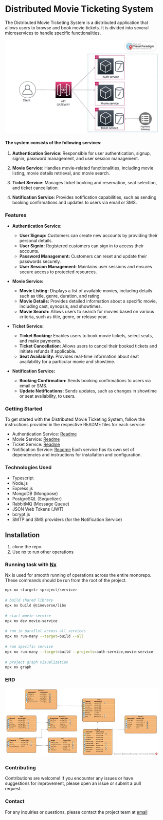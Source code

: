 # Distributed Movie Ticketing System

The Distributed Movie Ticketing System is a distributed application that allows users to browse and book movie tickets. It is divided into several microservices to handle specific functionalities.

![DESIGN](/images/movie-ticketing-system-design.jpeg)

#### The system consists of the following services:

1. **Authentication Service**: Responsible for user authentication, signup, signin, password management, and user session management.

2. **Movie Service**: Handles movie-related functionalities, including movie listing, movie details retrieval, and movie search.

3. **Ticket Service**: Manages ticket booking and reservation, seat selection, and ticket cancellation.

4. **Notification Service**: Provides notification capabilities, such as sending booking confirmations and updates to users via email or SMS.

### Features

- **Authentication Service:**

  - **User Signup:** Customers can create new accounts by providing their personal details.
  - **User Signin:** Registered customers can sign in to access their accounts.
  - **Password Management:** Customers can reset and update their passwords securely.
  - **User Session Management:** Maintains user sessions and ensures secure access to protected resources.

- **Movie Service:**

  - **Movie Listing:** Displays a list of available movies, including details such as title, genre, duration, and rating.
  - **Movie Details:** Provides detailed information about a specific movie, including cast, synopsis, and showtimes.
  - **Movie Search:** Allows users to search for movies based on various criteria, such as title, genre, or release year.

- **Ticket Service:**

  - **Ticket Booking:** Enables users to book movie tickets, select seats, and make payments.
  - **Ticket Cancellation:** Allows users to cancel their booked tickets and initiate refunds if applicable.
  - **Seat Availability:** Provides real-time information about seat availability for a particular movie and showtime.

- **Notification Service:**

  - **Booking Confirmation:** Sends booking confirmations to users via email or SMS.
  - **Update Notifications:** Sends updates, such as changes in showtime or seat availability, to users.

### Getting Started

To get started with the Distributed Movie Ticketing System, follow the instructions provided in the respective README files for each service:

- Authentication Service: [Readme](https://github.com/belovetech/movie-ticketing-system/tree/main/auth_service)
- Movie Service: [Readme](https://github.com/belovetech/movie-ticketing-system/tree/main/movie_service)
- Ticket Service: [Readme](https://github.com/belovetech/movie-ticketing-system/tree/main/ticket_service)
- Notification Service: [Readme](https://github.com/belovetech/movie-ticketing-system/tree/main/notification_service)
  Each service has its own set of dependencies and instructions for installation and configuration.

### Technologies Used

- Typescript
- Node.js
- Express.js
- MongoDB (Mongoose)
- PostgreSQL (Sequelizer)
- RabbitMQ (Message Queue)
- JSON Web Tokens (JWT)
- bcrypt.js
- SMTP and SMS providers (for the Notification Service)

## Installation

1. clone the repo
2. Use nx to run other operations

### Running task with [Nx](https://nx.dev/reference/nx-json#)

Nx is used for smooth running of operations across the entire monorepo. These commands should be run from the root of the project.

```bash
npx nx <target> <project/service>

# build shared library
npx nx build @cineverse/libs

# start movie service
npx nx dev movie-service

# run in parallel across all services
npx nx run-many --target=build --all

# run specific service
npx nx run-many --target=build --projects=auth-service,movie-service

# project graph visualization
npx nx graph
```

### ERD

![ERD](/images/cineverse-ERD.jpg)

### Contributing

Contributions are welcome! If you encounter any issues or have suggestions for improvement, please open an issue or submit a pull request.

### Contact

For any inquiries or questions, please contact the project team at [email](belovetech@gmail.com)
